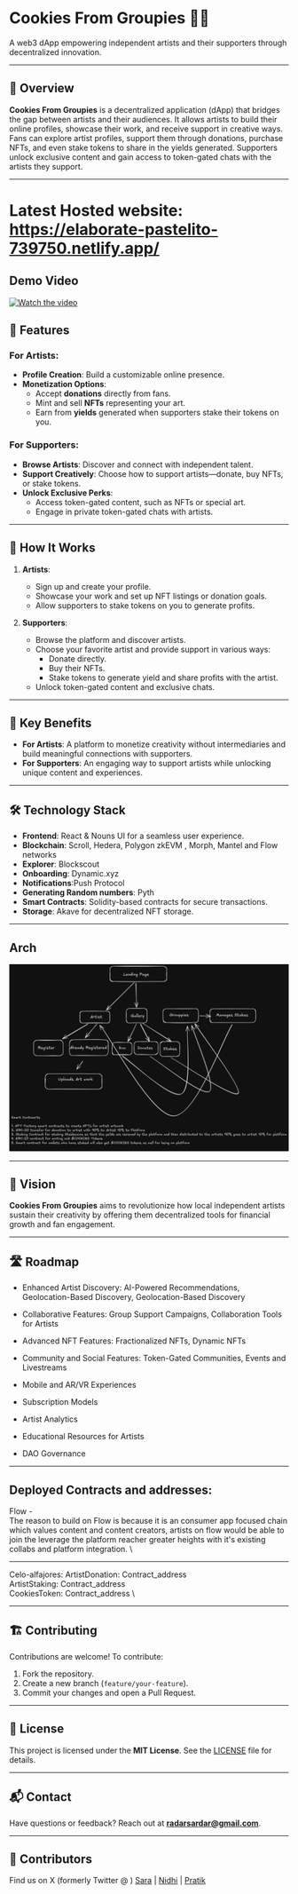 # Cookies From Groupies 🍪🎨  
A web3 dApp empowering independent artists and their supporters through decentralized innovation.

---

## 📖 Overview  
**Cookies From Groupies** is a decentralized application (dApp) that bridges the gap between artists and their audiences. It allows artists to build their online profiles, showcase their work, and receive support in creative ways. Fans can explore artist profiles, support them through donations, purchase NFTs, and even stake tokens to share in the yields generated. Supporters unlock exclusive content and gain access to token-gated chats with the artists they support.

---
# Latest Hosted website: https://elaborate-pastelito-739750.netlify.app/ 

## Demo Video
[![Watch the video](https://github.com/pratiksardar/cookies-4m-groupies/blob/main/image.png)](https://www.youtube.com/watch?v=jU5_Dvzpc74)

## 🎨 Features  

### For Artists:  
- **Profile Creation**: Build a customizable online presence.  
- **Monetization Options**:  
  - Accept **donations** directly from fans.  
  - Mint and sell **NFTs** representing your art.  
  - Earn from **yields** generated when supporters stake their tokens on you.  

### For Supporters:  
- **Browse Artists**: Discover and connect with independent talent.  
- **Support Creatively**: Choose how to support artists—donate, buy NFTs, or stake tokens.  
- **Unlock Exclusive Perks**:  
  - Access token-gated content, such as NFTs or special art.  
  - Engage in private token-gated chats with artists.  

---

## 🚀 How It Works  

1. **Artists**:  
   - Sign up and create your profile.  
   - Showcase your work and set up NFT listings or donation goals.  
   - Allow supporters to stake tokens on you to generate profits.

2. **Supporters**:  
   - Browse the platform and discover artists.  
   - Choose your favorite artist and provide support in various ways:
     - Donate directly.  
     - Buy their NFTs.  
     - Stake tokens to generate yield and share profits with the artist.  
   - Unlock token-gated content and exclusive chats.  

---

## 📌 Key Benefits  

- **For Artists**: A platform to monetize creativity without intermediaries and build meaningful connections with supporters.  
- **For Supporters**: An engaging way to support artists while unlocking unique content and experiences.  

---

## 🛠️ Technology Stack  
- **Frontend**: React & Nouns UI for a seamless user experience.  
- **Blockchain**: Scroll, Hedera, Polygon zkEVM  , Morph, Mantel and Flow networks
- **Explorer**: Blockscout
- **Onboarding**: Dynamic.xyz
- **Notifications**:Push Protocol 
- **Generating Random numbers**: Pyth
- **Smart Contracts**: Solidity-based contracts for secure transactions. 
- **Storage**: Akave for decentralized NFT storage.  

---

## Arch
![Arch Diagram](c4g.png)

---

## 🎯 Vision  
**Cookies From Groupies** aims to revolutionize how local independent artists sustain their creativity by offering them decentralized tools for financial growth and fan engagement.

---
## 🛣️ Roadmap
-  Enhanced Artist Discovery: AI-Powered Recommendations, Geolocation-Based Discovery, Geolocation-Based Discovery

- Collaborative Features: Group Support Campaigns, Collaboration Tools for Artists
- Advanced NFT Features: Fractionalized NFTs, Dynamic NFTs
- Community and Social Features: Token-Gated Communities, Events and Livestreams
- Mobile and AR/VR Experiences
- Subscription Models
- Artist Analytics
- Educational Resources for Artists
- DAO Governance

---

## Deployed Contracts and addresses:

Flow - \
The reason to build on Flow is because it is an consumer app focused chain which values content and content creators, artists on flow would be able to join the leverage the platform reacher greater heights with it's existing collabs and platform integration. \


---

Celo-alfajores: 
ArtistDonation: Contract_address \
ArtistStaking: Contract_address \
CookiesToken: Contract_address \


---

## 🏗️ Contributing  
Contributions are welcome! To contribute:  
1. Fork the repository.  
2. Create a new branch (`feature/your-feature`).  
3. Commit your changes and open a Pull Request.  

---

## 📄 License  
This project is licensed under the **MIT License**. See the [LICENSE](LICENSE) file for details.

---

## 📬 Contact  
Have questions or feedback? Reach out at **radarsardar@gmail.com**.

---

## 🤝 Contributors

Find us on X (formerly Twitter @ )
[Sara](https://x.com/holasari_) | [Nidhi](https://x.com/nidhisinghattri) | [Pratik](https://x.com/pratik_sardar)
